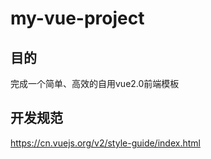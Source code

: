 # my-vue-project

## 目的
完成一个简单、高效的自用vue2.0前端模板

## 开发规范
https://cn.vuejs.org/v2/style-guide/index.html